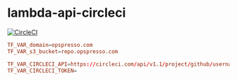 # lambda-api-circleci

[![CircleCI](https://circleci.com/gh/opspresso/lambda-api-circleci.svg?style=svg)](https://circleci.com/gh/opspresso/lambda-api-circleci)

```conf
TF_VAR_domain=opspresso.com
TF_VAR_s3_bucket=repo.opspresso.com

TF_VAR_CIRCLECI_API=https://circleci.com/api/v1.1/project/github/username/project
TF_VAR_CIRCLECI_TOKEN=
```
